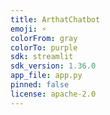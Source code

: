 ```yaml
---
title: ArthatChatbot
emoji: ⚡
colorFrom: gray
colorTo: purple
sdk: streamlit
sdk_version: 1.36.0
app_file: app.py
pinned: false
license: apache-2.0
---
```

